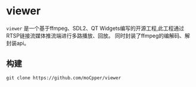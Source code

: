 # viewer

`viewer` 是一个基于ffmpeg、SDL2、QT Widgets编写的开源工程,此工程通过RTSP链接流媒体推流端进行多路播放、回放。
同时封装了ffmpeg的编解码、解封装api。

## 构建

```shell
git clone https://github.com/moCpper/viewer

